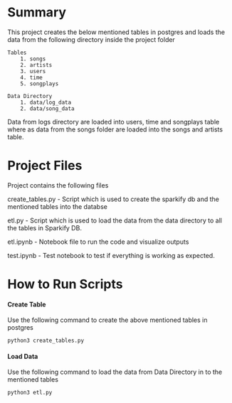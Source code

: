 # Summary
This project creates the below mentioned tables in postgres and loads the data from the following directory inside the project folder 

    Tables
        1. songs
        2. artists
        3. users
        4. time
        5. songplays
    
    Data Directory
        1. data/log_data
        2. data/song_data

Data from logs directory are loaded into users, time and songplays table where as data from the songs folder are loaded into the songs and artists table.

# Project Files

Project contains the following files 

create_tables.py -  Script which is used to create the sparkify db and the mentioned tables into the databse

etl.py - Script which is used to load the data from the data directory to all the tables in Sparkify DB.

etl.ipynb -  Notebook file to run the code and visualize outputs 

test.ipynb - Test notebook to test if everything is working as expected.



# How to Run Scripts

#### Create Table
Use the following command to create the above mentioned tables in postgres 
    
    python3 create_tables.py

#### Load Data
Use the following command to load the data from Data Directory in to the mentioned tables

    python3 etl.py